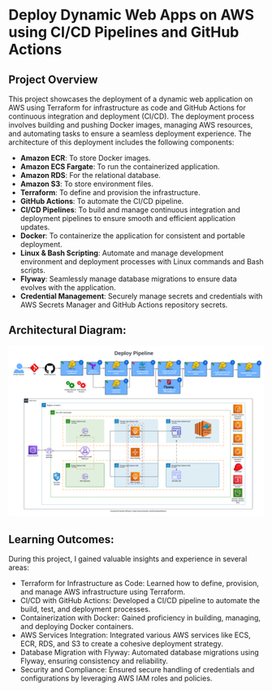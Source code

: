 # Deploy Dynamic Web Apps on AWS using CI/CD Pipelines and GitHub Actions

## Project Overview
This project showcases the deployment of a dynamic web application on AWS using Terraform for infrastructure as code and GitHub Actions for continuous integration and deployment (CI/CD). The deployment process involves building and pushing Docker images, managing AWS resources, and automating tasks to ensure a seamless deployment experience. The architecture of this deployment includes the following components:

- **Amazon ECR**: To store Docker images.
- **Amazon ECS Fargate**: To run the containerized application.
- **Amazon RDS**: For the relational database.
- **Amazon S3**: To store environment files.
- **Terraform**: To define and provision the infrastructure.
- **GitHub Actions**: To automate the CI/CD pipeline.
- **CI/CD Pipelines**: To build and manage continuous integration and deployment pipelines to ensure smooth and efficient application updates.
- **Docker**: To containerize the application for consistent and portable deployment.
- **Linux & Bash Scripting**: Automate and manage development environment and deployment processes with Linux commands and Bash scripts.
- **Flyway**: Seamlessly manage database migrations to ensure data evolves with the application.
- **Credential Management**: Securely manage secrets and credentials with AWS Secrets Manager and GitHub Actions repository secrets.

## Architectural Diagram:
![Alt text](CICD_Pipeline_with_GitHub_Actions.png)

## Learning Outcomes:
During this project, I gained valuable insights and experience in several areas:

- Terraform for Infrastructure as Code: Learned how to define, provision, and manage AWS infrastructure using Terraform.
- CI/CD with GitHub Actions: Developed a CI/CD pipeline to automate the build, test, and deployment processes.
- Containerization with Docker: Gained proficiency in building, managing, and deploying Docker containers.
- AWS Services Integration: Integrated various AWS services like ECS, ECR, RDS, and S3 to create a cohesive deployment strategy.
- Database Migration with Flyway: Automated database migrations using Flyway, ensuring consistency and reliability.
- Security and Compliance: Ensured secure handling of credentials and configurations by leveraging AWS IAM roles and policies.

